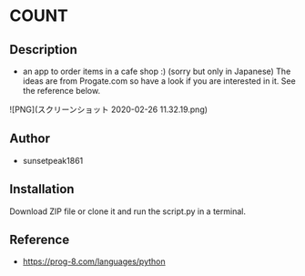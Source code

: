 # COUNT

## Description
- an app to order items in a cafe shop :)
(sorry but only in Japanese)
The ideas are from Progate.com so have a look if you are interested in it.
See the reference below.


![PNG](スクリーンショット 2020-02-26 11.32.19.png)

## Author
- sunsetpeak1861

## Installation
Download ZIP file or clone it and run the script.py in a terminal.

## Reference
- https://prog-8.com/languages/python
